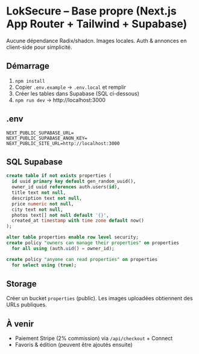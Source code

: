# LokSecure – Base propre (Next.js App Router + Tailwind + Supabase)

Aucune dépendance Radix/shadcn. Images locales. Auth & annonces en client-side pour simplicité.

## Démarrage
1) `npm install`
2) Copier `.env.example` → `.env.local` et remplir
3) Créer les tables dans Supabase (SQL ci-dessous)
4) `npm run dev` → http://localhost:3000

## .env
```
NEXT_PUBLIC_SUPABASE_URL=
NEXT_PUBLIC_SUPABASE_ANON_KEY=
NEXT_PUBLIC_SITE_URL=http://localhost:3000
```

## SQL Supabase
```sql
create table if not exists properties (
  id uuid primary key default gen_random_uuid(),
  owner_id uuid references auth.users(id),
  title text not null,
  description text not null,
  price numeric not null,
  city text not null,
  photos text[] not null default '{}',
  created_at timestamp with time zone default now()
);

alter table properties enable row level security;
create policy "owners can manage their properties" on properties
  for all using (auth.uid() = owner_id);

create policy "anyone can read properties" on properties
  for select using (true);
```

## Storage
Créer un bucket `properties` (public). Les images uploadées obtiennent des URLs publiques.

## À venir
- Paiement Stripe (2% commission) via `/api/checkout` + Connect
- Favoris & édition (peuvent être ajoutés ensuite)
